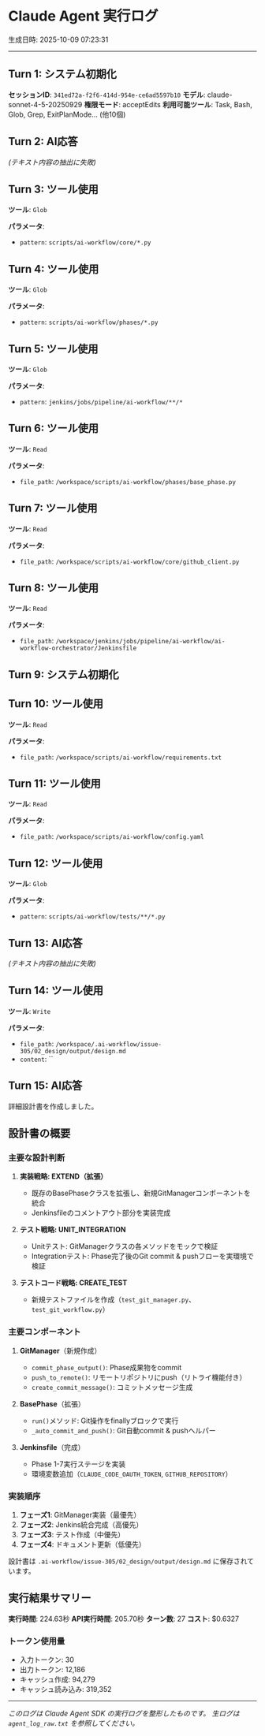 # Claude Agent 実行ログ

生成日時: 2025-10-09 07:23:31

---

## Turn 1: システム初期化

**セッションID**: `341ed72a-f2f6-414d-954e-ce6ad5597b10`
**モデル**: claude-sonnet-4-5-20250929
**権限モード**: acceptEdits
**利用可能ツール**: Task, Bash, Glob, Grep, ExitPlanMode... (他10個)

## Turn 2: AI応答

*(テキスト内容の抽出に失敗)*

## Turn 3: ツール使用

**ツール**: `Glob`

**パラメータ**:
- `pattern`: `scripts/ai-workflow/core/*.py`

## Turn 4: ツール使用

**ツール**: `Glob`

**パラメータ**:
- `pattern`: `scripts/ai-workflow/phases/*.py`

## Turn 5: ツール使用

**ツール**: `Glob`

**パラメータ**:
- `pattern`: `jenkins/jobs/pipeline/ai-workflow/**/*`

## Turn 6: ツール使用

**ツール**: `Read`

**パラメータ**:
- `file_path`: `/workspace/scripts/ai-workflow/phases/base_phase.py`

## Turn 7: ツール使用

**ツール**: `Read`

**パラメータ**:
- `file_path`: `/workspace/scripts/ai-workflow/core/github_client.py`

## Turn 8: ツール使用

**ツール**: `Read`

**パラメータ**:
- `file_path`: `/workspace/jenkins/jobs/pipeline/ai-workflow/ai-workflow-orchestrator/Jenkinsfile`

## Turn 9: システム初期化


## Turn 10: ツール使用

**ツール**: `Read`

**パラメータ**:
- `file_path`: `/workspace/scripts/ai-workflow/requirements.txt`

## Turn 11: ツール使用

**ツール**: `Read`

**パラメータ**:
- `file_path`: `/workspace/scripts/ai-workflow/config.yaml`

## Turn 12: ツール使用

**ツール**: `Glob`

**パラメータ**:
- `pattern`: `scripts/ai-workflow/tests/**/*.py`

## Turn 13: AI応答

*(テキスト内容の抽出に失敗)*

## Turn 14: ツール使用

**ツール**: `Write`

**パラメータ**:
- `file_path`: `/workspace/.ai-workflow/issue-305/02_design/output/design.md`
- `content`: ``

## Turn 15: AI応答

詳細設計書を作成しました。

## 設計書の概要

### 主要な設計判断

1. **実装戦略: EXTEND（拡張）**
   - 既存のBasePhaseクラスを拡張し、新規GitManagerコンポーネントを統合
   - Jenkinsfileのコメントアウト部分を実装完成

2. **テスト戦略: UNIT_INTEGRATION**
   - Unitテスト: GitManagerクラスの各メソッドをモックで検証
   - Integrationテスト: Phase完了後のGit commit & pushフローを実環境で検証

3. **テストコード戦略: CREATE_TEST**
   - 新規テストファイルを作成（`test_git_manager.py`、`test_git_workflow.py`）

### 主要コンポーネント

1. **GitManager**（新規作成）
   - `commit_phase_output()`: Phase成果物をcommit
   - `push_to_remote()`: リモートリポジトリにpush（リトライ機能付き）
   - `create_commit_message()`: コミットメッセージ生成

2. **BasePhase**（拡張）
   - `run()`メソッド: Git操作をfinallyブロックで実行
   - `_auto_commit_and_push()`: Git自動commit & pushヘルパー

3. **Jenkinsfile**（完成）
   - Phase 1-7実行ステージを実装
   - 環境変数追加（`CLAUDE_CODE_OAUTH_TOKEN`, `GITHUB_REPOSITORY`）

### 実装順序

1. **フェーズ1**: GitManager実装（最優先）
2. **フェーズ2**: Jenkins統合完成（高優先）
3. **フェーズ3**: テスト作成（中優先）
4. **フェーズ4**: ドキュメント更新（低優先）

設計書は `.ai-workflow/issue-305/02_design/output/design.md` に保存されています。

## 実行結果サマリー

**実行時間**: 224.63秒
**API実行時間**: 205.70秒
**ターン数**: 27
**コスト**: $0.6327

### トークン使用量
- 入力トークン: 30
- 出力トークン: 12,186
- キャッシュ作成: 94,279
- キャッシュ読み込み: 319,352

---

*このログは Claude Agent SDK の実行ログを整形したものです。*
*生ログは `agent_log_raw.txt` を参照してください。*